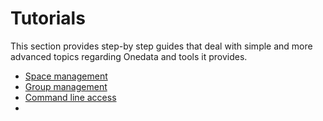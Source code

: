 
# Tutorials
This section provides step-by step guides that deal with simple and more advanced topics regarding Onedata and tools it provides.

* [Space management](screencast_space_management.md)
* [Group management](screencast_group_management.md)
* [Command line access](screencast_oneclient_remote.md)
* []()
